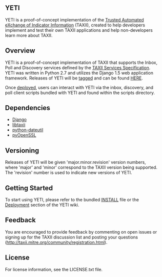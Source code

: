 YETI
--------

YETI is a proof-of-concept implementation of the [Trusted Automated eXchange of Indicator Information](http://taxii.mitre.org)
(TAXII), created to help developers implement and test their own TAXII applications and help non-developers learn more about
TAXII.

## Overview
YETI is a proof-of-concept implementation of TAXII that supports the Inbox, Poll and Discovery services defined by the 
[TAXII Services Specification](http://taxii.mitre.org/specifications/version1.1/TAXII_Services_Specification.pdf). 
YETI was written in Python 2.7 and utilizes the  Django 1.5 web application framework. Releases of YETI will be 
[tagged](http://learn.github.com/p/tagging.html) and can be found [HERE](https://github.com/TAXIIProject/yeti/tags).

Once [deployed](https://github.com/TAXIIProject/yeti/wiki/Deployment), users can interact with YETI via the inbox,
discovery, and poll client scripts bundled with YETI and found within the scripts directory.

## Dependencies
* [Django](https://www.djangoproject.com/)
* [libtaxii](https://pypi.python.org/pypi/libtaxii/)
* [python-dateutil](https://pypi.python.org/pypi/python-dateutil)
* [pyOpenSSL](https://pypi.python.org/pypi/pyOpenSSL)

## Versioning
Releases of YETI will be given 'major.minor.revision' version numbers, where 'major' and
'minor' correspond to the TAXII version being supported. The 'revision' number is used to 
indicate new versions of YETI.

## Getting Started
To start using YETI, please refer to the bundled [INSTALL](https://github.com/TAXIIProject/yeti/blob/master/INSTALL)
file or the [Deployment](https://github.com/TAXIIProject/yeti/wiki/Deployment) section of the YETI wiki.

## Feedback 
You are encouraged to provide feedback by commenting on open issues or signing up for the TAXII
discussion list and posting your questions (http://taxii.mitre.org/community/registration.html).

## License
For license information, see the LICENSE.txt file.
